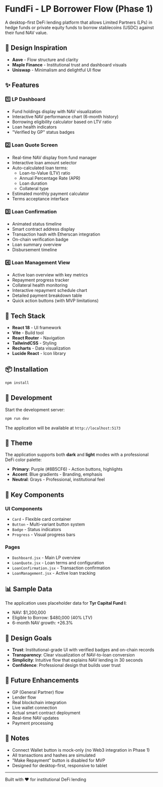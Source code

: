 # FundFi - LP Borrower Flow (Phase 1)

A desktop-first DeFi lending platform that allows Limited Partners (LPs) in hedge funds or private equity funds to borrow stablecoins (USDC) against their fund NAV value.

## 🎨 Design Inspiration

- **Aave** - Flow structure and clarity
- **Maple Finance** - Institutional trust and dashboard visuals  
- **Uniswap** - Minimalism and delightful UI flow

## ✨ Features

### 1️⃣ LP Dashboard
- Fund holdings display with NAV visualization
- Interactive NAV performance chart (6-month history)
- Borrowing eligibility calculator based on LTV ratio
- Loan health indicators
- "Verified by GP" status badges

### 2️⃣ Loan Quote Screen
- Real-time NAV display from fund manager
- Interactive loan amount selector
- Auto-calculated loan terms:
  - Loan-to-Value (LTV) ratio
  - Annual Percentage Rate (APR)
  - Loan duration
  - Collateral type
- Estimated monthly payment calculator
- Terms acceptance interface

### 3️⃣ Loan Confirmation
- Animated status timeline
- Smart contract address display
- Transaction hash with Etherscan integration
- On-chain verification badge
- Loan summary overview
- Disbursement timeline

### 4️⃣ Loan Management View
- Active loan overview with key metrics
- Repayment progress tracker
- Collateral health monitoring
- Interactive repayment schedule chart
- Detailed payment breakdown table
- Quick action buttons (with MVP limitations)

## 🚀 Tech Stack

- **React 18** - UI framework
- **Vite** - Build tool
- **React Router** - Navigation
- **TailwindCSS** - Styling
- **Recharts** - Data visualization
- **Lucide React** - Icon library

## 📦 Installation

```bash
npm install
```

## 🏃 Development

Start the development server:

```bash
npm run dev
```

The application will be available at `http://localhost:5173`

## 🎨 Theme

The application supports both **dark** and **light** modes with a professional DeFi color palette:

- **Primary**: Purple (#8B5CF6) - Action buttons, highlights
- **Accent**: Blue gradients - Branding, emphasis
- **Neutral**: Grays - Professional, institutional feel

## 🔑 Key Components

### UI Components
- `Card` - Flexible card container
- `Button` - Multi-variant button system
- `Badge` - Status indicators
- `Progress` - Visual progress bars

### Pages
- `Dashboard.jsx` - Main LP overview
- `LoanQuote.jsx` - Loan terms and configuration
- `LoanConfirmation.jsx` - Transaction confirmation
- `LoanManagement.jsx` - Active loan tracking

## 📊 Sample Data

The application uses placeholder data for **Tyr Capital Fund I**:
- NAV: $1,200,000
- Eligible to Borrow: $480,000 (40% LTV)
- 6-month NAV growth: +26.3%

## 🎯 Design Goals

- **Trust**: Institutional-grade UI with verified badges and on-chain records
- **Transparency**: Clear visualization of NAV-to-loan conversion
- **Simplicity**: Intuitive flow that explains NAV lending in 30 seconds
- **Confidence**: Professional design that builds user trust

## 🔮 Future Enhancements

- GP (General Partner) flow
- Lender flow
- Real blockchain integration
- Live wallet connection
- Actual smart contract deployment
- Real-time NAV updates
- Payment processing

## 📝 Notes

- Connect Wallet button is mock-only (no Web3 integration in Phase 1)
- All transactions and hashes are simulated
- "Make Repayment" button is disabled for MVP
- Designed for desktop-first, responsive to tablet

---

Built with ❤️ for institutional DeFi lending

